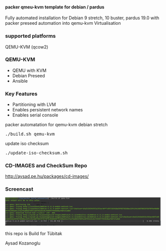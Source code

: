 #### packer qmeu-kvm template for debian / pardus 

Fully automated installation for  Debian 9 stretch, 10 buster, pardus 19.0 with packer preseed automation into qemu-kvm Virtualisation


### supported platforms
QEMU-KVM (qcow2)


### QEMU-KVM 
 - QEMU with KVM
 - Debian Preseed
 - Ansible

### Key Features

- Partitioning with LVM
- Enables persistent network names
- Enables serial console

packer automatation for qemu-kvm debian stretch
<pre>
./build.sh qemu-kvm
</pre>


update iso checksum
<pre>
./update-iso-checksum.sh
</pre>


### CD-IMAGES and CheckSum Repo
http://aysad.pe.hu/packages/cd-images/


### Screencast

![screenhot](https://github.com/AysadKozanoglu/packer_build_automation/raw/master/packer_build_screenshot.png)


this repo is Build for Tübitak


Aysad Kozanoglu



